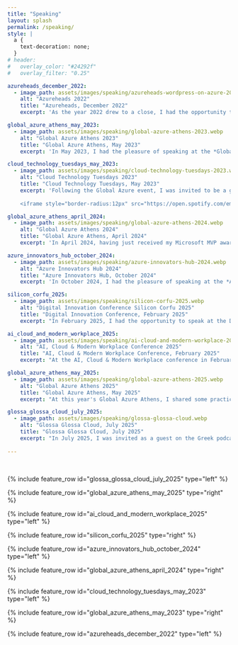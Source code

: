 ```yaml
---
title: "Speaking"
layout: splash
permalink: /speaking/
style: |
  a {
    text-decoration: none;
  }
# header:
#   overlay_color: "#24292f"
#   overlay_filter: "0.25"

azureheads_december_2022:
  - image_path: assets/images/speaking/azureheads-wordpress-on-azure-2022.webp
    alt: "Azureheads 2022"
    title: "Azureheads, December 2022"
    excerpt: 'As the year 2022 drew to a close, I had the opportunity to be a first-time speaker at an Azureheads meetup. During my presentation, I focused on showcasing how someone can host, monitor, and test a WordPress site by utilizing Azure, Bicep, and GitHub. The repository mentioned can be found [here](https://github.com/christosgalano/WordPress-on-Azure).'

global_azure_athens_may_2023:
  - image_path: assets/images/speaking/global-azure-athens-2023.webp
    alt: "Global Azure Athens 2023"
    title: "Global Azure Athens, May 2023"
    excerpt: 'In May 2023, I had the pleasure of speaking at the *Global Azure Athens* event. As a DevOps engineer, I addressed why and how we should embrace and integrate the development flow into cloud operations. It was an enriching experience connecting with professionals who share a passion for cloud computing, devops, and cutting-edge technologies in general. Here you can find the [presentation](/assets/files/global-azure-athens-2023.pdf) and the corresponding [repository](https://github.com/christosgalano/devops-with-github-example).'

cloud_technology_tuesdays_may_2023:
  - image_path: assets/images/speaking/cloud-technology-tuesdays-2023.webp
    alt: "Cloud Technology Tuesdays 2023"
    title: "Cloud Technology Tuesdays, May 2023"
    excerpt: 'Following the Global Azure event, I was invited to be a guest on [George](https://www.linkedin.com/in/george-markou-06111617/) and [Dimitris](https://www.linkedin.com/in/dpantaz/) podcast, where we discussed a variety of topics related to DevOps, GitHub, and the cloud. The podcast on Spotify is included below, and the YouTube link is [here](https://www.youtube.com/watch?v=M5ikc3l7-4E).
    
    <iframe style="border-radius:12px" src="https://open.spotify.com/embed/episode/0CqlTSpPVeEJSFGbZvp44k?utm_source=generator&theme=0" width="100%" height="50%" frameBorder="0" allowfullscreen="" allow="autoplay; clipboard-write; encrypted-media; fullscreen; picture-in-picture" loading="lazy"></iframe>'

global_azure_athens_april_2024:
  - image_path: assets/images/speaking/global-azure-athens-2024.webp
    alt: "Global Azure Athens 2024"
    title: "Global Azure Athens, April 2024"
    excerpt: 'In April 2024, having just received my Microsoft MVP award in the Azure Infrastructure as Code and DevOps categories, I had the pleasure of speaking at the *Global Azure Athens* event. The focus was on scaling Terraform configurations to address the evolving needs of expanding organizations. Attendees gained insights into overcoming the challenges of monolithic setups, embracing modularization on various stages and scopes, and implementing streamlined methodologies for code development, testing, and deployment. It was a rewarding session, fostering discussions on architecting resilient infrastructures tailored to the demands of modern cloud environments. The presentation can be found [here](/assets/files/global-azure-athens-2024.pdf).'

azure_innovators_hub_october_2024:
  - image_path: assets/images/speaking/azure-innovators-hub-2024.webp
    alt: "Azure Innovators Hub 2024"
    title: "Azure Innovators Hub, October 2024"
    excerpt: 'In October 2024, I had the pleasure of speaking at the *Azure Innovators Hub* event. This talk addressed the concept of policy-driven governance, focusing on how the Open Policy Agent (OPA) ensures that infrastructure code complies with organizational standards, security good practices, and regulatory requirements. The presentation can be found [here](/assets/files/policy-driven-governance-for-infrastructure-code-2024.pptx).'

silicon_corfu_2025:
  - image_path: assets/images/speaking/silicon-corfu-2025.webp
    alt: "Digital Innovation Conference Silicon Corfu 2025"
    title: "Digital Innovation Conference, February 2025"
    excerpt: "In February 2025, I had the opportunity to speak at the Digital Innovation Conference in Corfu. My session, DevOps with GitHub, explored how GitHub's DevOps capabilities can streamline application development, focusing on CI/CD pipelines, automated security scans, and dependency management using tools like GitHub Actions and Dependabot. Here you can find the [presentation](/assets/files/silicon-devops-with-github-2025.pdf) and the corresponding [repository](https://github.com/christosgalano/devops-with-github-example)."

ai_cloud_and_modern_workplace_2025:
  - image_path: assets/images/speaking/ai-cloud-and-modern-workplace-2025.webp
    alt: "AI, Cloud & Modern Workplace Conference 2025"
    title: "AI, Cloud & Modern Workplace Conference, February 2025"
    excerpt: "At the AI, Cloud & Modern Workplace conference in February 2025, I delivered a session titled *Managing Terraform State in Azure*. The talk tackled the often-overlooked challenge of state management in complex cloud environments. I shared practical strategies for structuring remote state storage, securing access, and enabling scalable collaboration across teams. The session offered actionable guidance on balancing governance with developer autonomy in real-world Azure setups. [Watch it on YouTube](https://www.youtube.com/watch?v=1EvYprjlXrs) or grab the [presentation](/assets/files/ai-cloud-and-modern-workplace-2025.pdf)."

global_azure_athens_may_2025:
  - image_path: assets/images/speaking/global-azure-athens-2025.webp
    alt: "Global Azure Athens 2025"
    title: "Global Azure Athens, May 2025"
    excerpt: "At this year's Global Azure Athens, I shared some practical ways to simplify and speed up development workflows using Azure Dev Center. We talked about how Dev Boxes, and Deployment Environments can take the pain out of setting up projects, getting new team members onboard, and providing a consistent experience to the developers. You can check out the [presentation](/assets/files/global-azure-athens-2025.pdf) for a closer look."

glossa_glossa_cloud_july_2025:
  - image_path: assets/images/speaking/glossa-glossa-cloud.webp
    alt: "Glossa Glossa Cloud, July 2025"
    title: "Glossa Glossa Cloud, July 2025"
    excerpt: "In July 2025, I was invited as a guest on the Greek podcast [*Glossa Glossa Cloud*](https://www.linkedin.com/groups/8367705/), hosted by [Nikos](https://www.linkedin.com/in/nikos-delis-83435232/) and [Maria](https://www.linkedin.com/in/maria-anastasia-moustaka/). We talked about AI and how it's become such a big part of our daily work, plus why having effective governance around it actually matters. You can listen to the episode [here](https://open.spotify.com/episode/7yXLIB0ZHVhgHyCmMYZnmP?si=lh4yAxxdRPOy4yoGqzANzQ)."
  
---
```


<br>

{% include feature_row id="glossa_glossa_cloud_july_2025" type="left" %}

{% include feature_row id="global_azure_athens_may_2025" type="right" %}

{% include feature_row id="ai_cloud_and_modern_workplace_2025" type="left" %}

{% include feature_row id="silicon_corfu_2025" type="right" %}

{% include feature_row id="azure_innovators_hub_october_2024" type="left" %}

{% include feature_row id="global_azure_athens_april_2024" type="right" %}

{% include feature_row id="cloud_technology_tuesdays_may_2023" type="left" %}

{% include feature_row id="global_azure_athens_may_2023" type="right" %}

{% include feature_row id="azureheads_december_2022" type="left" %}
